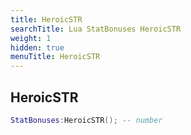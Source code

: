 ```yaml
---
title: HeroicSTR
searchTitle: Lua StatBonuses HeroicSTR
weight: 1
hidden: true
menuTitle: HeroicSTR
---
```

## HeroicSTR
```lua
StatBonuses:HeroicSTR(); -- number
```